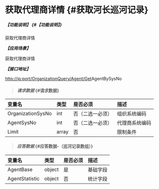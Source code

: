 # 获取代理商详情 {#获取河长巡河记录}

##### _【功能说明】_ {#【功能说明】}

获取代理商详情

_**【应用场景】**_

获取代理商详情

_**【接口地址】**_

[http://ip:port/OrganizationQuery/Agent/Get](http://ip:port/HMQuery/PatrolRiver/GetPatrolRivers)AgentBySysNo

> #### _请求数据_ {#请求数据}

| 变量名 | 类型 | 是否必须 | 描述 |
| :--- | :--- | :--- | :--- |
| OrganizationSysNo | int | 否（二选一必须） | 组织系统编码 |
| AgentSysNo | int | 否（二选一必须） | 代理商系统编码 |
| Limit | array | 否 | 限制条件 |

> #### _应答数据_ {#应答数据-（巡河记录数组）}

| 变量名 | 类型 | 是否必须 | 描述 |
| :--- | :--- | :--- | :--- |
| AgentBase | object | 是 | 基础字段 |
| AgentStatistic | object | 否 | 统计字段 |



